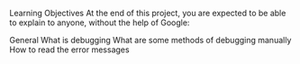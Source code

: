 Learning Objectives
At the end of this project, you are expected to be able to explain to anyone, without the help of Google:

General
What is debugging
What are some methods of debugging manually
How to read the error messages
